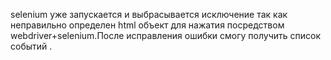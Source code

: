 selenium уже запускается и выбрасывается исключение так как неправильно определен html объект для нажатия посредством webdriver+selenium.После исправления ошибки смогу получить список событий . 
